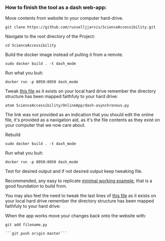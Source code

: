 ### How to finish the tool as a dash web-app:

Move contents from website to your computer hard-drive.
```
git clone https://github.com/russelljjarvis/ScienceAccessibility.git
```
Navigate to the root directory of the Project:
```
cd ScienceAccessibility
```
Build the docker image instead of pulling it from a remote.
```
sudo docker build . -t dash_mode
```
Run what you buit:
```
docker run -p 8050:8050 dash_mode
```

Tweak [this file](https://github.com/russelljjarvis/ScienceAccessibility/blob/master/OnlineApp/dash-asynchronous.py) as it exists on your local hard drive remember the directory structure has been mapped faithfuly to your hard drive:
```
atom ScienceAccessibility/OnlineApp/dash-asynchronous.py
```
The link was not provided as an indication that you should edit the online file, it's provided as a navigation aid, as it's the file contents as they exist on your computer that we now care about.

Rebuild
```
sudo docker build . -t dash_mode
```
Run what you buit:
```
docker run -p 8050:8050 dash_mode
```
Test for desired output and if not desired output keep tweaking file.

Recommended, any easy to replicate [minimal working example](https://arthought.com/dash-simple-deployment-with-docker/), that is a good foundation to build from.


You may also feel the need to tweak the last lines of [this file](https://github.com/russelljjarvis/ScienceAccessibility/blob/master/Dockerfile) as it exists on your local hard drive remember the directory structure has been mapped faithfuly to your hard drive:

When the app works move your changes back onto the website with:

```git add filename.py```
```git commit -m 'work-done'"
```git push origin master```
